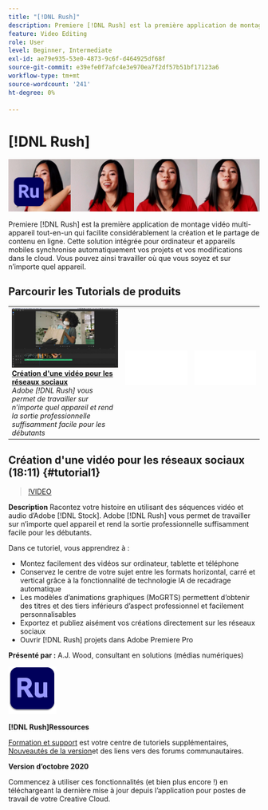 ```yaml
---
title: "[!DNL Rush]"
description: Premiere [!DNL Rush] est la première application de montage vidéo multiappareil tout-en-un qui facilite considérablement la création et le partage de contenu en ligne
feature: Video Editing
role: User
level: Beginner, Intermediate
exl-id: ae79e935-53e0-4873-9c6f-d464925df68f
source-git-commit: e39efe0f7afc4e3e970ea7f2df57b51bf17123a6
workflow-type: tm+mt
source-wordcount: '241'
ht-degree: 0%

---
```


# [!DNL Rush]

![Image de héros du tutoriel](../assets/Rush.jpg)

Premiere [!DNL Rush] est la première application de montage vidéo multi-appareil tout-en-un qui facilite considérablement la création et le partage de contenu en ligne. Cette solution intégrée pour ordinateur et appareils mobiles synchronise automatiquement vos projets et vos modifications dans le cloud. Vous pouvez ainsi travailler où que vous soyez et sur n’importe quel appareil.

## Parcourir les Tutorials de produits

<table style="table-layout:fixed">
<tr>
 <td>
   <a href="rush.md#tutorial1">
      <img alt="Création d&apos;une vidéo pour les réseaux sociaux" src="../assets/rush_socialMediaAd_wood_thumbnail.jpg" />
   </a>
    <div>
   <a href="rush.md#tutorial1"><strong>Création d'une vidéo pour les réseaux sociaux</strong></a>
    </div>
    <em>Adobe [!DNL Rush] vous permet de travailler sur n’importe quel appareil et rend la sortie professionnelle suffisamment facile pour les débutants</em>
    <br>
  </td>
  <td>
    <img alt="Espaceur" src="../assets/Whitespacer.png" />
    <div>
    <br>
  </td>
  <td>
    <img alt="Espaceur" src="../assets/Whitespacer.png" />
    <div>
    <br>
  </td>
</tr>
</table>

## Création d&#39;une vidéo pour les réseaux sociaux (18:11) {#tutorial1}

>[!VIDEO](https://video.tv.adobe.com/v/326900?hidetitle=true)

**Description**
Racontez votre histoire en utilisant des séquences vidéo et audio d’Adobe [!DNL Stock]. Adobe [!DNL Rush] vous permet de travailler sur n’importe quel appareil et rend la sortie professionnelle suffisamment facile pour les débutants.

Dans ce tutoriel, vous apprendrez à :
* Montez facilement des vidéos sur ordinateur, tablette et téléphone
* Conservez le centre de votre sujet entre les formats horizontal, carré et vertical grâce à la fonctionnalité de technologie IA de recadrage automatique
* Les modèles d’animations graphiques (MoGRTS) permettent d’obtenir des titres et des tiers inférieurs d’aspect professionnel et facilement personnalisables
* Exportez et publiez aisément vos créations directement sur les réseaux sociaux
* Ouvrir [!DNL Rush] projets dans Adobe Premiere Pro

**Présenté par :**
A.J. Wood, consultant en solutions (médias numériques)

![Logo Rush](../assets/ru_appicon_96.png)

**[!DNL Rush]Ressources**

[Formation et support](https://helpx.adobe.com/support/premiere-rush.html) est votre centre de tutoriels supplémentaires, [Nouveautés de la version](https://helpx.adobe.com/premiere-rush/user-guide.html/premiere-rush/help/whats-new.ug.html)et des liens vers des forums communautaires.

**Version d’octobre 2020**

Commencez à utiliser ces fonctionnalités (et bien plus encore !) en téléchargeant la dernière mise à jour depuis l’application pour postes de travail de votre Creative Cloud.
